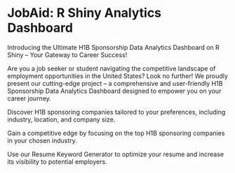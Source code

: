 # JobAid: R Shiny Analytics Dashboard

Introducing the Ultimate H1B Sponsorship Data Analytics Dashboard on R Shiny – Your Gateway to Career Success!

Are you a job seeker or student navigating the competitive landscape of employment opportunities in the United States? Look no further! We proudly present our cutting-edge project – a comprehensive and user-friendly H1B Sponsorship Data Analytics Dashboard designed to empower you on your career journey.



Discover H1B sponsoring companies tailored to your preferences, including industry, location, and company size.


Gain a competitive edge by focusing on the top H1B sponsoring companies in your chosen industry.


Use our Resume Keyword Generator to optimize your resume and increase its visibility to potential employers.

